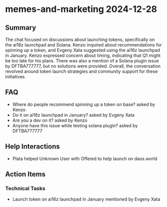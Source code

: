 # memes-and-marketing 2024-12-28

## Summary
The chat focused on discussions about launching tokens, specifically on the ai16z launchpad and Solana. Kenzo inquired about recommendations for spinning up a token, and Evgeny Xata suggested using the ai16z launchpad in January. Kenzo expressed concern about timing, indicating that Q1 might be too late for his plans. There was also a mention of a Solana plugin issue by DFTBA777777, but no solutions were provided. Overall, the conversation revolved around token launch strategies and community support for these initiatives.

## FAQ
- Where do people recommend spinning up a token on base? asked by Kenzo
- Do it on ai16z launchpad in January? asked by Evgeny Xata
- Are you a dev on it? asked by Kenzo
- Anyone have this issue while testing solana plugin? asked by DFTBA777777

## Help Interactions
- Plata helped Unknown User with Offered to help launch on daos.world

## Action Items

### Technical Tasks
- Launch token on ai16z launchpad in January mentioned by Evgeny Xata